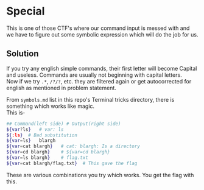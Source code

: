 # Special
This is one of those CTF's where our command input is messed with and we have to figure out some symbolic expression which will do the job for us.

## Solution
If you try any english simple commands, their first letter will become Capital and useless. Commands are usually not beginning with capital letters. 
<br>Now if we try `.*`, `/?/?`, etc. they are filtered again or get autocorrected for english as mentioned in problem statement.
<br>

From `symbols.md` list in this repo's Terminal tricks directory, there is something which works like magic.<br>
This is-
```bash
## Command(left side) # Output(right side)
${var?ls}	# var: ls
${:ls}	# Bad substitution
${var=ls}	blargh
${var=cat blargh}	# cat: blargh: Is a directory
${var=cd blargh}	# ${var=cd blargh}
${var=ls blargh}	# flag.txt
${var=cat blargh/flag.txt}	# This gave the flag
```
These are various combinations you try which works. You get the flag with this. 